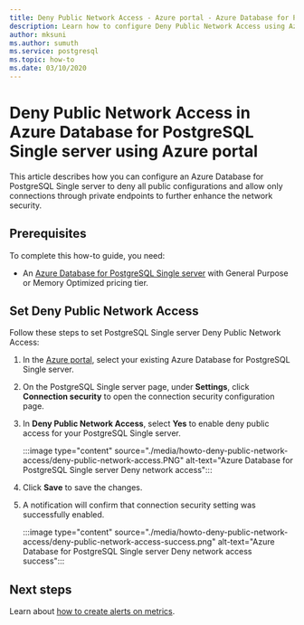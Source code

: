 ```yaml
---
title: Deny Public Network Access - Azure portal - Azure Database for PostgreSQL - Single server
description: Learn how to configure Deny Public Network Access using Azure portal for your Azure Database for PostgreSQL Single server 
author: mksuni
ms.author: sumuth
ms.service: postgresql
ms.topic: how-to
ms.date: 03/10/2020
---
```


# Deny Public Network Access in Azure Database for PostgreSQL Single server using Azure portal

This article describes how you can configure an Azure Database for PostgreSQL Single server to deny all public configurations and allow only connections through private endpoints to further enhance the network security.

## Prerequisites

To complete this how-to guide, you need:

* An [Azure Database for PostgreSQL Single server](quickstart-create-server-database-portal.md) with General Purpose or Memory Optimized pricing tier.

## Set Deny Public Network Access

Follow these steps to set PostgreSQL Single server Deny Public Network Access:

1. In the [Azure portal](https://portal.azure.com/), select your existing Azure Database for PostgreSQL Single server.

1. On the PostgreSQL Single server page, under **Settings**, click **Connection security** to open the connection security configuration page.

1. In **Deny Public Network Access**, select **Yes** to enable deny public access for your PostgreSQL Single server.

    :::image type="content" source="./media/howto-deny-public-network-access/deny-public-network-access.PNG" alt-text="Azure Database for PostgreSQL Single server Deny network access":::

1. Click **Save** to save the changes.

1. A notification will confirm that connection security setting was successfully enabled.

    :::image type="content" source="./media/howto-deny-public-network-access/deny-public-network-access-success.png" alt-text="Azure Database for PostgreSQL Single server Deny network access success":::

## Next steps

Learn about [how to create alerts on metrics](howto-alert-on-metric.md).
